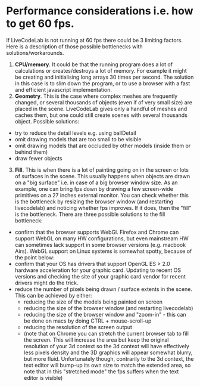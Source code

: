 Performance considerations i.e. how to get 60 fps.
==============

If LiveCodeLab is not running at 60 fps there could be 3 limiting factors. Here is a description of those possible bottlenecks with solutions/workarounds.

1. **CPU/memory**. It could be that the running program does a lot of calculations or creates/destroys a lot of memory. For example it might be creating and initialising long arrays 30 times per second. The solution in this case is to slim down the program, or to use a browser with a fast and efficient javascript implementation.
2. **Geometry**. This is the case where complex meshes are frequently changed, or several thousands of objects (even if of very small size) are placed in the scene. LiveCodeLab gives only a handful of meshes and caches them, but one could still create scenes with several thousands object. Possible solutions:
 - try to reduce the detail levels e.g. using ballDetail
 - omit drawing models that are too small to be visible
 - omit drawing models that are occluded by other models (inside them or behind them)
 - draw fewer objects
3. **Fill**. This is when there is a lot of painting going on in the screen or lots of surfaces in the scene. This usually happens when objects are drawn on a "big surface" i.e. in case of a big browser window size. As an example, one can bring fps down by drawing a few screen-wide primitives on a 27 inches external monitor. You can check whether this is the bottleneck by resizing the browser window (and restarting livecodelab) and noticing whether fps improves. If it does, then the "fill" is the bottleneck.
There are three possible solutions to the fill bottleneck:
 - confirm that the browser supports WebGl. Firefox and Chrome can support WebGL on many HW configurations, but even mainstream HW can sometimes lack support in some browser versions (e.g. macbook Airs). WebGL support on Linux systems is somewhat spotty, because of the point below:
 - confirm that your OS has drivers that support OpenGL ES > 2.0 hardware acceleration for your graphic card. Updating to recent OS versions and checking the site of your graphic card vendor for recent drivers might do the trick.
 -  reduce the number of pixels being drawn / surface extents in the scene. This can be achieved by either:
     - reducing the size of the models being painted on screen
     - reducing the size of the browser window (and restarting livecodelab)
     - reducing the size of the browser window and "zoom-in" - this can be done on macs by doing CTRL + mouse-scroll-up
     - reducing the resolution of the screen output
     - (note that on Chrome you can stretch the current browser tab to fill the screen. This will increase the area but keep the original resolution of your 3d context so the 3d context will have effectively less pixels density and the 3D graphics will appear somewhat blurry, but more fluid. Unfortunately though, contrarily to the 3d context, the text editor will bump-up its own size to match the extended area, so note that in this "stretched mode" the fps suffers when the text editor is visible)
